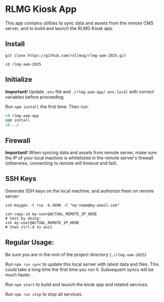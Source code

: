 # RLMG Kiosk App

This app contains utilities to sync data and assets from the remote CMS server, and to build and launch the RLMG Kiosk app.

## Install

```shell
git clone https://github.com/rollmug/rlmg-aam-2025.git
```
```shell
cd rlmg-aam-2025
``` 

## Initialize

**Important!** Update `.env` file and `./rlmg-aam-app/.env.local` with correct variables before proceeding.

Run `npm install` the first time. Then run:

```sh
cd rlmg-aam-app
npm install
cd ../
```

## Firewall

**Important!** When syncing data and assets from remote server, make sure the IP of your local machine is whitelisted in the remote server's firewall (otherwise, connecting to remote will timeout and fail).

## SSH Keys

Generate SSH keys on the local machine, and authorize them on remote server:

```shell
ssh-keygen -t rsa -b 4096 -C "my-name@my-email.com"
```

```shell
ssh-copy-id my-user@ACTUAL_REMOTE_IP_HERE
# test by doing:
ssh my-user@ACTUAL_REMOTE_IP_HERE
# then ctrl-d to exit
```

## Regular Usage:

Be sure you are in the root of the project directory (`./rlmg-aam-2025`)

Run `npm run sync` to update this local server with latest data and files. This could take a long time the first time you run it. Subsequent syncs will be much faster.

Run `npm start` to build and launch the kiosk app and related services.

Run `npm run stop` to stop all services.
